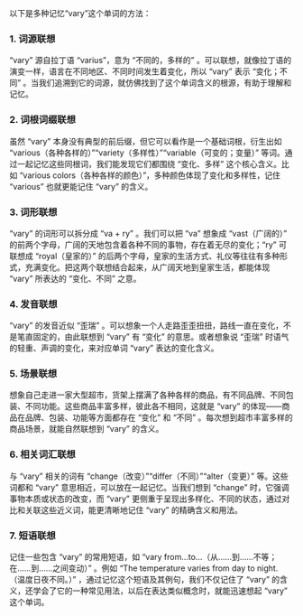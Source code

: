 以下是多种记忆“vary”这个单词的方法：

### 1. 词源联想
“vary” 源自拉丁语 “varius”，意为 “不同的，多样的” 。可以联想，就像拉丁语的演变一样，语言在不同地区、不同时间发生着变化，所以 “vary” 表示 “变化；不同” 。当我们追溯到它的词源，就仿佛找到了这个单词含义的根源，有助于理解和记忆。

### 2. 词根词缀联想
虽然 “vary” 本身没有典型的前后缀，但它可以看作是一个基础词根，衍生出如 “various（各种各样的）”“variety（多样性）”“variable（可变的；变量）” 等词。通过一起记忆这些同根词，我们能发现它们都围绕 “变化、多样” 这个核心含义。比如 “various colors（各种各样的颜色）”，多种颜色体现了变化和多样性，记住 “various” 也就更能记住 “vary” 的含义。

### 3. 词形联想
“vary” 的词形可以拆分成 “va + ry” 。我们可以把 “va” 想象成 “vast（广阔的）” 的前两个字母，广阔的天地包含着各种不同的事物，存在着无尽的变化；“ry” 可联想成 “royal（皇家的）” 的后两个字母，皇家的生活方式、礼仪等往往有多种形式，充满变化。把这两个联想结合起来，从广阔天地到皇家生活，都能体现 “vary” 所表达的 “变化、不同” 之意。

### 4. 发音联想
“vary” 的发音近似 “歪瑞” 。可以想象一个人走路歪歪扭扭，路线一直在变化，不是笔直固定的，由此联想到 “vary” 有 “变化” 的意思。或者想象说 “歪瑞” 时语气的轻重、声调的变化，来对应单词 “vary” 表达的变化含义。

### 5. 场景联想
想象自己走进一家大型超市，货架上摆满了各种各样的商品，有不同品牌、不同包装、不同功能。这些商品丰富多样，彼此各不相同，这就是 “vary” 的体现——商品在品牌、包装、功能等方面都存在 “变化” 和 “不同” 。每次想到超市丰富多样的商品场景，就能自然联想到 “vary” 的含义。

### 6. 相关词汇联想
与 “vary” 相关的词有 “change（改变）”“differ（不同）”“alter（变更）” 等。这些词都和 “vary” 意思相近，可以放在一起记忆。当我们想到 “change” 时，它强调事物本质或状态的改变，而 “vary” 更侧重于呈现出多样化、不同的状态，通过对比和关联这些近义词，能更清晰地记住 “vary” 的精确含义和用法。

### 7. 短语联想
记住一些包含 “vary” 的常用短语，如 “vary from...to...（从……到……不等；在……到……之间变动）” 。例如 “The temperature varies from day to night.（温度日夜不同。）” ，通过记忆这个短语及其例句，我们不仅记住了 “vary” 的含义，还学会了它的一种常见用法，以后在表达类似概念时，就能迅速想起 “vary” 这个单词。 